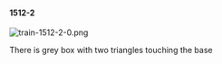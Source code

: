 #### 1512-2
![train-1512-2-0.png](https://github.com/lil-lab/nlvr/raw/master/nlvr/train/images/47/train-1512-2-0.png "train-1512-2-0.png")

There is grey box with two triangles touching the base